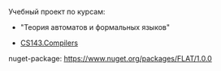﻿Учебный проект по курсам:

- "Теория автоматов и формальных языков"

- [CS143.Compilers](http://web.stanford.edu/class/archive/cs/cs143/cs143.1128/)

nuget-package: https://www.nuget.org/packages/FLAT/1.0.0
